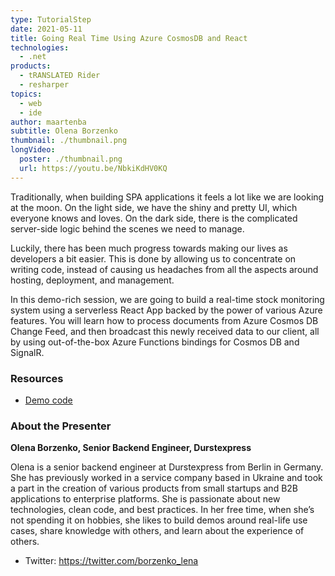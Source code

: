 ```yaml
---
type: TutorialStep
date: 2021-05-11
title: Going Real Time Using Azure CosmosDB and React
technologies:
  - .net
products:
  - tRANSLATED Rider
  - resharper
topics:
  - web
  - ide
author: maartenba
subtitle: Olena Borzenko
thumbnail: ./thumbnail.png
longVideo:
  poster: ./thumbnail.png
  url: https://youtu.be/NbkiKdHV0KQ
---
```


Traditionally, when building SPA applications it feels a lot like we are looking at the moon. On the light side, we have the shiny and pretty UI, which everyone knows and loves. On the dark side, there is the complicated server-side logic behind the scenes we need to manage.

Luckily, there has been much progress towards making our lives as developers a bit easier. This is done by allowing us to concentrate on writing code, instead of causing us headaches from all the aspects around hosting, deployment, and management.

In this demo-rich session, we are going to build a real-time stock monitoring system using a serverless React App backed by the power of various Azure features. You will learn how to process documents from Azure Cosmos DB Change Feed, and then broadcast this newly received data to our client, all by using out-of-the-box Azure Functions bindings for Cosmos DB and SignalR.

### Resources

* [Demo code](https://github.com/OlenaBorzenko/Demos/tree/main/GoingRealTimeWithSignalR)

### About the Presenter

**Olena Borzenko, Senior Backend Engineer, Durstexpress**

Olena is a senior backend engineer at Durstexpress from Berlin in Germany. She has previously worked in a service company based in Ukraine and took a part in the creation of various products from small startups and B2B applications to enterprise platforms. She is passionate about new technologies, clean code, and best practices. In her free time, when she’s not spending it on hobbies, she likes to build demos around real-life use cases, share knowledge with others, and learn about the experience of others.

* Twitter: https://twitter.com/borzenko_lena